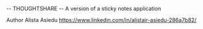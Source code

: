 -- THOUGHTSHARE --
A version of a sticky notes application


Author Alista Asiedu https://www.linkedin.com/in/alistair-asiedu-286a7b82/
